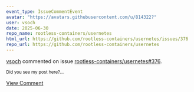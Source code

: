 ```yaml
---
event_type: IssueCommentEvent
avatar: "https://avatars.githubusercontent.com/u/814322?"
user: vsoch
date: 2025-06-30
repo_name: rootless-containers/usernetes
html_url: https://github.com/rootless-containers/usernetes/issues/376
repo_url: https://github.com/rootless-containers/usernetes
---
```


<a href='https://github.com/vsoch' target='_blank'>vsoch</a> commented on issue <a href='https://github.com/rootless-containers/usernetes/issues/376' target='_blank'>rootless-containers/usernetes#376</a>.

<small>Did you see my post here?...</small>

<a href='https://github.com/rootless-containers/usernetes/issues/376' target='_blank'>View Comment</a>